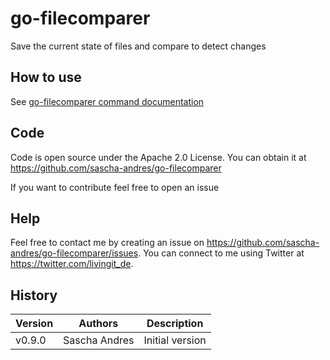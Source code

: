 # go-filecomparer

Save the current state of files and compare to detect changes

## How to use

See [go-filecomparer command documentation](docs/go-filecomparer.md)

## Code ##

Code is open source under the Apache 2.0 License. You can obtain it at https://github.com/sascha-andres/go-filecomparer

If you want to contribute feel free to open an issue

## Help

Feel free to contact me by creating an issue on https://github.com/sascha-andres/go-filecomparer/issues.
You can connect to me using Twitter at https://twitter.com/livingit_de.

## History

|Version|Authors|Description|
|---|---|---|
|v0.9.0|Sascha Andres|Initial version|
